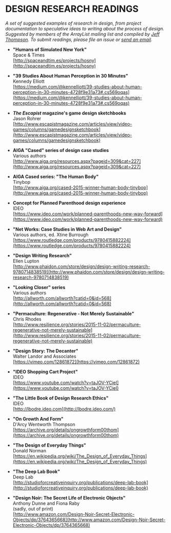 
# DESIGN RESEARCH READINGS  

*A set of suggested examples of research in design, from project documentation to speculative ideas to writing about the process of design. Suggested by members of the ArrayList mailing list and compiled by [Jeff Thompson](http://www.jeffreythompson.org). To submit readings, please file an issue or [send an email](mailto:mail@jeffreythompson.org).*

* **"Humans of Simulated New York"**  
Space & Times  
[http://spaceandtim.es/projects/hosny](http://spaceandtim.es/projects/hosny)

* **"39 Studies About Human Perception in 30 Minutes"**  
Kennedy Elliott  
[https://medium.com/@kennelliott/39-studies-about-human-perception-in-30-minutes-4728f9e31a73#.cs569oqas](https://medium.com/@kennelliott/39-studies-about-human-perception-in-30-minutes-4728f9e31a73#.cs569oqas)

* ***The Escapist* magazine's game design sketchbooks**  
Jason Rohrer  
[http://www.escapistmagazine.com/articles/view/video-games/columns/gamedesignsketchbook](http://www.escapistmagazine.com/articles/view/video-games/columns/gamedesignsketchbook)

* **AIGA "Cased" series of design case studies**  
Various authors  
[http://www.aiga.org/resources.aspx?pageid=309&cat=227](http://www.aiga.org/resources.aspx?pageid=309&cat=227)

* **AIGA Cased series: "The Human Body"**  
Tinybop  
[http://www.aiga.org/cased-2015-winner-human-body-tinybop](http://www.aiga.org/cased-2015-winner-human-body-tinybop)

* **Concept for Planned Parenthood design experience**  
IDEO  
[https://www.ideo.com/work/planned-parenthoods-new-way-forward](https://www.ideo.com/work/planned-parenthoods-new-way-forward)

* **"Net Works: Case Studies in Web Art and Design"**  
Various authors, ed. Xtine Burrough  
[https://www.routledge.com/products/9780415882224](https://www.routledge.com/products/9780415882224)

* **"Design Writing Research"**  
Ellen Lupton  
[http://www.phaidon.com/store/design/design-writing-research-9780714838519](http://www.phaidon.com/store/design/design-writing-research-9780714838519)

* **"Looking Closer" series**  
Various authors  
[http://allworth.com/allworth?catid=0&id=568](http://allworth.com/allworth?catid=0&id=568)

* **"Permaculture: Regenerative - Not Merely Sustainable"**  
Chris Rhodes  
[http://www.resilience.org/stories/2015-11-02/permaculture-regenerative-not-merely-sustainable](http://www.resilience.org/stories/2015-11-02/permaculture-regenerative-not-merely-sustainable)

* **"Design Story: The Decanter"**  
Walter Landor and Associates  
[https://vimeo.com/12861872](https://vimeo.com/12861872)

* **"IDEO Shopping Cart Project"**  
IDEO  
[https://www.youtube.com/watch?v=taJOV-YCieI](https://www.youtube.com/watch?v=taJOV-YCieI)

* **"The Little Book of Design Research Ethics"**  
IDEO  
[http://lbodre.ideo.com](http://lbodre.ideo.com/)

* **"On Growth And Form"**  
D'Arcy Wentworth Thompson  
[https://archive.org/details/ongrowthform00thom](https://archive.org/details/ongrowthform00thom)

* **"The Design of Everyday Things"**  
Donald Norman  
[https://en.wikipedia.org/wiki/The_Design_of_Everyday_Things](https://en.wikipedia.org/wiki/The_Design_of_Everyday_Things)

* **"The Deep Lab Book"**  
Deep Lab  
[http://studioforcreativeinquiry.org/publications/deep-lab-book](http://studioforcreativeinquiry.org/publications/deep-lab-book)

* **"Design Noir: The Secret Life of Electronic Objects"**  
Anthony Dunne and Fiona Raby  
(sadly, out of print)  
[http://www.amazon.com/Design-Noir-Secret-Electronic-Objects/dp/3764365668](http://www.amazon.com/Design-Noir-Secret-Electronic-Objects/dp/3764365668)
